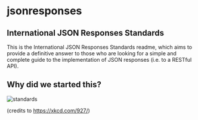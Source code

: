 # jsonresponses
## International JSON Responses Standards
This is the International JSON Responses Standards readme, which aims to provide a definitive answer to those who are looking for a simple and complete guide to the implementation of JSON responses (i.e. to a RESTful API).



## Why did we started this?
![standards](https://imgs.xkcd.com/comics/standards.png)

(credits to https://xkcd.com/927/)
